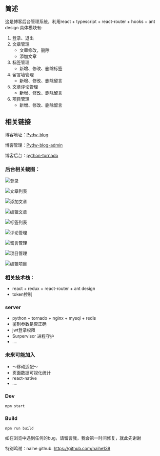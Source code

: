 ## 简述
这是博客后台管理系统，利用react + typescript + react-router + hooks + ant design  具体模块有:

1. 登录、退出
2. 文章管理
   - 文章修改，删除
   - 添加文章
3. 标签管理
   - 新增、修改、删除标签
4. 留言墙管理
   - 新增、修改、删除留言
5. 文章评论管理
   - 新增、修改、删除留言
6. 项目管理
   - 新增、修改、删除留言

## 相关链接

博客地址：[Pydw-blog](https://github.com/Iovedw/tornado-blog-web)

博客管理：[Pydw-blog-admin](https://github.com/Iovedw/tornado-blog-admin)

博客后台：[python-tornado]()


### 后台相关截图：


![登录](./view-images/login.png)

![文章列表](./view-images/article_list.png)

![添加文章](./view-images/add_article.png)

![编辑文章](./view-images/editor_article.png)

![标签列表](./view-images/tag_list.png)

![评论管理](./view-images/comment_article.png)

![留言管理](./view-images/message_list.png)

![项目管理](./view-images/project_list.png)

![编辑项目](./view-images/editor_project.png)


### 相关技术栈：

+ react + redux + react-router + ant design
+ token控制

### server

+ python + tornado + nginx + mysql + redis
+ 鉴别参数是否正确
+ jwt登录权限
+ Surpervisor 进程守护
+ ....


### 未来可能加入

+ ～移动适配～
+ 页面数据可视化统计
+ react-native
+ ....

### Dev

````
npm start
````

### Build

````
npm run build
````


如在浏览中遇到任何的bug，请留言我，我会第一时间修复，就此先谢谢

特别鸣谢：naihe  github: https://github.com/naihe138